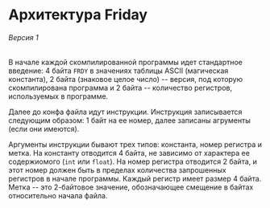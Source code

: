 # Архитектура Friday
###### Версия 1

В начале каждой скомпилированной программы идет стандартное введение: 4 байта
`FRDY` в значениях таблицы ASCII (магическая константа), 2 байта (знаковое
целое число) -- версия, под которую скомпилирована программа и 2 байта --
количество регистров, используемых в программе.

Далее до конфа файла идут инструкции. Инструкция записывается следующим образом:
1 байт на ее номер, далее записаны агрументы (если они имеются).

Аргументы инструкции бывают трех типов: константа, номер регистра и метка.
На константу отводится 4 байта, не зависимо от характера ее содержиомого
(`int` или `float`). На номер регистра отводится 2 байта, и этот номер должен
быть в пределах количества запрошенных регистров в начале программы. Каждый
регистр имеет размер 4 байта. Метка -- это 2-байтовое значение, обозначающее
смещение в байтах относительно начала файла.
